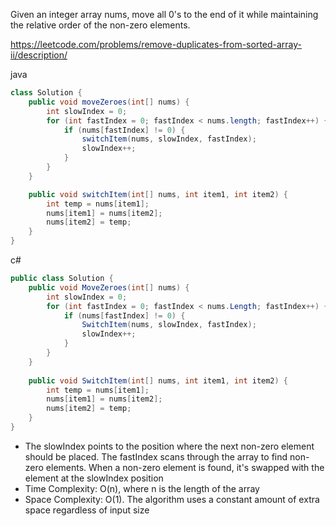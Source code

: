 Given an integer array nums, move all 0's to the end of it while maintaining the relative order of the non-zero elements.

https://leetcode.com/problems/remove-duplicates-from-sorted-array-ii/description/

java
```java
class Solution {
    public void moveZeroes(int[] nums) {
        int slowIndex = 0;
        for (int fastIndex = 0; fastIndex < nums.length; fastIndex++) {
            if (nums[fastIndex] != 0) {
                switchItem(nums, slowIndex, fastIndex);
                slowIndex++;
            }
        }
    }

    public void switchItem(int[] nums, int item1, int item2) {
        int temp = nums[item1];
        nums[item1] = nums[item2];
        nums[item2] = temp;
    }
}
```
c#
```csharp
public class Solution {
    public void MoveZeroes(int[] nums) {
        int slowIndex = 0;
        for (int fastIndex = 0; fastIndex < nums.Length; fastIndex++) {
            if (nums[fastIndex] != 0) {
                SwitchItem(nums, slowIndex, fastIndex);
                slowIndex++;
            }
        }
    }
    
    public void SwitchItem(int[] nums, int item1, int item2) {
        int temp = nums[item1];
        nums[item1] = nums[item2];
        nums[item2] = temp;
    }
}
```

- The slowIndex points to the position where the next non-zero element should be placed. The fastIndex scans through the array to find non-zero elements. When a non-zero element is found, it's swapped with the element at the slowIndex position
- Time Complexity: O(n), where n is the length of the array
- Space Complexity: O(1). The algorithm uses a constant amount of extra space regardless of input size